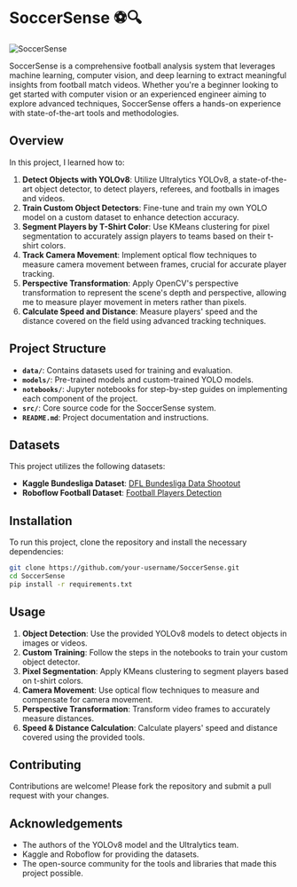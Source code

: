 # SoccerSense ⚽🔍

![SoccerSense](https://i.pinimg.com/originals/bc/49/6b/bc496b9be3b3ef214da88ead21dc2e8a.gif)

SoccerSense is a comprehensive football analysis system that leverages machine learning, computer vision, and deep learning to extract meaningful insights from football match videos. Whether you're a beginner looking to get started with computer vision or an experienced engineer aiming to explore advanced techniques, SoccerSense offers a hands-on experience with state-of-the-art tools and methodologies.

## Overview

In this project, I learned how to:

1. **Detect Objects with YOLOv8**: Utilize Ultralytics YOLOv8, a state-of-the-art object detector, to detect players, referees, and footballs in images and videos.
2. **Train Custom Object Detectors**: Fine-tune and train my own YOLO model on a custom dataset to enhance detection accuracy.
3. **Segment Players by T-Shirt Color**: Use KMeans clustering for pixel segmentation to accurately assign players to teams based on their t-shirt colors.
4. **Track Camera Movement**: Implement optical flow techniques to measure camera movement between frames, crucial for accurate player tracking.
5. **Perspective Transformation**: Apply OpenCV's perspective transformation to represent the scene's depth and perspective, allowing me to measure player movement in meters rather than pixels.
6. **Calculate Speed and Distance**: Measure players' speed and the distance covered on the field using advanced tracking techniques.

## Project Structure

- **`data/`**: Contains datasets used for training and evaluation.
- **`models/`**: Pre-trained models and custom-trained YOLO models.
- **`notebooks/`**: Jupyter notebooks for step-by-step guides on implementing each component of the project.
- **`src/`**: Core source code for the SoccerSense system.
- **`README.md`**: Project documentation and instructions.

## Datasets

This project utilizes the following datasets:

- **Kaggle Bundesliga Dataset**: [DFL Bundesliga Data Shootout](https://www.kaggle.com/competitions/dfl-bundesliga-data-shootout/data?select=clips)
- **Roboflow Football Dataset**: [Football Players Detection](https://universe.roboflow.com/roboflow-jvuqo/football-players-detection-3zvbc/dataset/1)

## Installation

To run this project, clone the repository and install the necessary dependencies:

```bash
git clone https://github.com/your-username/SoccerSense.git
cd SoccerSense
pip install -r requirements.txt
```

## Usage

1. **Object Detection**: Use the provided YOLOv8 models to detect objects in images or videos.
2. **Custom Training**: Follow the steps in the notebooks to train your custom object detector.
3. **Pixel Segmentation**: Apply KMeans clustering to segment players based on t-shirt colors.
4. **Camera Movement**: Use optical flow techniques to measure and compensate for camera movement.
5. **Perspective Transformation**: Transform video frames to accurately measure distances.
6. **Speed & Distance Calculation**: Calculate players' speed and distance covered using the provided tools.

## Contributing

Contributions are welcome! Please fork the repository and submit a pull request with your changes.


## Acknowledgements

- The authors of the YOLOv8 model and the Ultralytics team.
- Kaggle and Roboflow for providing the datasets.
- The open-source community for the tools and libraries that made this project possible.
